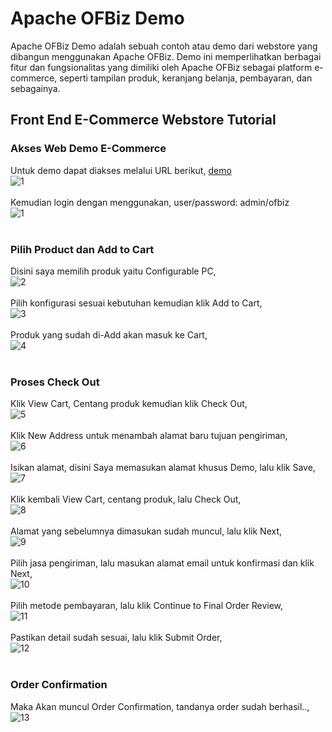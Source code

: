 # Apache OFBiz Demo
Apache OFBiz Demo adalah sebuah contoh atau demo dari webstore yang dibangun menggunakan Apache OFBiz. Demo ini memperlihatkan berbagai fitur dan fungsionalitas yang dimiliki oleh Apache OFBiz sebagai platform e-commerce, seperti tampilan produk, keranjang belanja, pembayaran, dan sebagainya.

## Front End E-Commerce Webstore Tutorial

### Akses Web Demo E-Commerce
Untuk demo dapat diakses melalui URL berikut, [demo](https://demo-stable.ofbiz.apache.org/ecommerce/control/main)<br>
![1](gambar/tgs1.jpg)<br><br>
Kemudian login dengan menggunakan, user/password: admin/ofbiz<br>
![1](gambar/tgs2.jpg)<br><br>
### Pilih Product dan Add to Cart
Disini saya memilih produk yaitu Configurable PC,<br>
![2](gambar/tgs3.jpg)<br><br>
Pilih konfigurasi sesuai kebutuhan kemudian klik Add to Cart,<br>
![3](gambar/tgs4.jpg)<br><br>
Produk yang sudah di-Add akan masuk ke Cart,<br>
![4](gambar/tgs4-1.jpg)<br><br>
### Proses Check Out
Klik View Cart, Centang produk kemudian klik Check Out,<br>
![5](gambar/tgs5.jpg)<br><br>
Klik New Address untuk menambah alamat baru tujuan pengiriman,<br>
![6](gambar/tgs6.jpg)<br><br>
Isikan alamat, disini Saya memasukan alamat khusus Demo, lalu klik Save,<br>
![7](gambar/tgs7.jpg)<br><br>
Klik kembali View Cart, centang produk, lalu Check Out,<br>
![8](gambar/tgs5.jpg)<br><br>
Alamat yang sebelumnya dimasukan sudah muncul, lalu klik Next,<br>
![9](gambar/tgs8.jpg)<br><br>
Pilih jasa pengiriman, lalu masukan alamat email untuk konfirmasi dan klik Next,<br>
![10](gambar/tgs9.jpg)<br><br>
Pilih metode pembayaran, lalu klik Continue to Final Order Review,<br>
![11](gambar/tgs10.jpg)<br><br>
Pastikan detail sudah sesuai, lalu klik Submit Order,<br>
![12](gambar/tgs11.jpg)<br><br>
### Order Confirmation
Maka Akan muncul Order Confirmation, tandanya order sudah berhasil..,<br>
![13](gambar/tgs12-done.jpg)<br><br>
